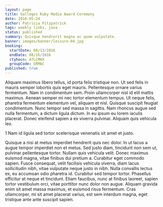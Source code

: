 ```yaml
---
layout: page
title: Gallegos Ruby Media Award Ceremony
date: 2016-05-24
author: Patricia Fitzpatrick
tags: weekly links, java
status: published
summary: Quisque hendrerit magna ac quam vulputate.
banner: images/banner/leisure-04.jpg
booking:
  startDate: 08/13/2016
  endDate: 08/16/2016
  ctyhocn: ATLCMHX
  groupCode: GRMAC
published: true
---
```

Aliquam maximus libero tellus, id porta felis tristique non. Ut sed felis in mauris semper lobortis quis eget mauris. Pellentesque ornare varius fermentum. Nam in condimentum sem. Proin ullamcorper nisl id elit mattis maximus. Aenean semper mi nec tortor elementum tempus. Ut neque felis, pharetra fermentum elementum vel, aliquam et nisl. Quisque suscipit feugiat condimentum. Nunc tempor sed massa in sagittis. Nam rhoncus augue sed nulla fermentum, a dictum ligula dictum. In eu ipsum eu lorem iaculis placerat. Donec eleifend sapien a ex viverra pulvinar. Aliquam quis vehicula leo.

1 Nam id ligula sed tortor scelerisque venenatis sit amet et justo.

Quisque a nisi at metus imperdiet hendrerit quis nec dolor. In ut lacus a augue tempor imperdiet non et metus. Sed justo diam, tincidunt non sem ut, pulvinar pellentesque tortor. Nullam quis vehicula velit. Donec maximus euismod magna, vitae finibus dui pretium a. Curabitur eget commodo sapien. Fusce consequat, velit facilisis vehicula viverra, diam lacus sollicitudin nibh, vitae vulputate neque justo in nibh. Nulla convallis lectus ex, eu accumsan odio pharetra id. Curabitur sed tempor tortor. Phasellus efficitur at neque et tincidunt. Etiam faucibus, nunc at finibus laoreet, sapien tortor vestibulum orci, vitae porttitor nunc dolor non augue. Aliquam gravida enim sit amet massa maximus, et euismod risus fermentum. Cras ullamcorper, mi sit amet placerat varius, est sem interdum magna, eget tristique ante ante suscipit sapien.

